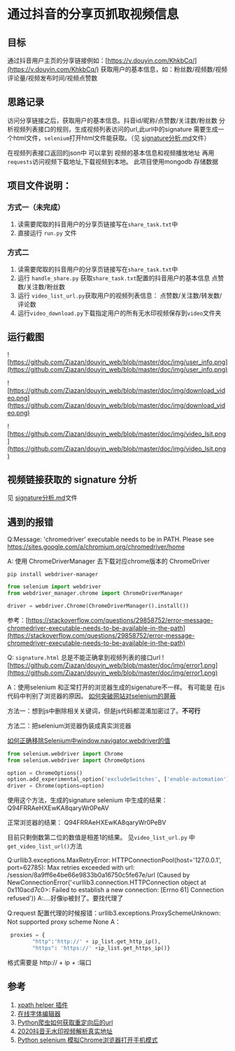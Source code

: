 <!--
 * @Author: your name
 * @Date: 2020-05-03 18:04:10
 * @LastEditTime: 2020-05-14 22:28:54
 * @LastEditors: Please set LastEditors
 * @Description: In User Settings Edit
 * @FilePath: /python/douyin_web/README.md
 -->

# 通过抖音的分享页抓取视频信息

## 目标
通过抖音用户主页的分享链接例如：[https://v.douyin.com/KhkbCq/](https://v.douyin.com/KhkbCq/)
获取用户的基本信息，如：粉丝数/视频数/视频评论量/视频发布时间/视频点赞数

## 思路记录
 访问分享链接之后，获取用户的基本信息。抖音id/昵称/点赞数/关注数/粉丝数
 分析视频列表接口的规则，生成视频列表访问的url,此url中的signature 需要生成一个html文件，`selenium`打开html文件能获取。（见 [signature分析.md](https://github.com/Ziazan/douyin_web/blob/master/doc/signature%E5%88%86%E6%9E%90.md)文件）

 在视频列表接口返回的json中 可以拿到 视频的基本信息和视频播放地址
 再用`requests`访问视频下载地址,下载视频到本地。
 此项目使用mongodb 存储数据

## 项目文件说明：
### 方式一（未完成）
1. 读需要爬取的抖音用户的分享页链接写在`share_task.txt`中
2. 直接运行 `run.py` 文件

### 方式二
1. 读需要爬取的抖音用户的分享页链接写在`share_task.txt`中
2. 运行 `handle_share.py` 获取`share_task.txt`配置的抖音用户的基本信息 点赞数/关注数/粉丝数
3. 运行 `video_list_url.py`获取用户的视频列表信息： 点赞数/关注数/转发数/评论数
4. 运行`video_download.py`下载指定用户的所有无水印视频保存到`video`文件夹


## 运行截图
![https://github.com/Ziazan/douyin_web/blob/master/doc/img/user_info.png](https://github.com/Ziazan/douyin_web/blob/master/doc/img/user_info.png)

![https://github.com/Ziazan/douyin_web/blob/master/doc/img/download_video.png](https://github.com/Ziazan/douyin_web/blob/master/doc/img/download_video.png)

![https://github.com/Ziazan/douyin_web/blob/master/doc/img/video_lsit.png](https://github.com/Ziazan/douyin_web/blob/master/doc/img/video_lsit.png)


## 视频链接获取的 signature 分析
见 [signature分析.md](https://github.com/Ziazan/douyin_web/blob/master/doc/signature%E5%88%86%E6%9E%90.md)文件

## 遇到的报错
Q:Message: 'chromedriver' executable needs to be in PATH. Please see https://sites.google.com/a/chromium.org/chromedriver/home

A:
使用 ChromeDriverManager 去下载对应chrome版本的 ChromeDriver
```
pip install webdriver-manager
```
```python
from selenium import webdriver
from webdriver_manager.chrome import ChromeDriverManager

driver = webdriver.Chrome(ChromeDriverManager().install())

```

参考：[https://stackoverflow.com/questions/29858752/error-message-chromedriver-executable-needs-to-be-available-in-the-path](https://stackoverflow.com/questions/29858752/error-message-chromedriver-executable-needs-to-be-available-in-the-path)

Q: `signature.html` 总是不能正确拿到视频列表的接口url 
![https://github.com/Ziazan/douyin_web/blob/master/doc/img/error1.png](https://github.com/Ziazan/douyin_web/blob/master/doc/img/error1.png)

A：使用selenium 和正常打开的浏览器生成的sigenature不一样。 有可能是 在js代码中判别了浏览器的原因。
[如何突破网站对selenium的屏蔽](https://blog.csdn.net/clf63082/article/details/100223126?utm_medium=distribute.pc_relevant.none-task-blog-BlogCommendFromBaidu-2&depth_1-utm_source=distribute.pc_relevant.none-task-blog-BlogCommendFromBaidu-2)

方法一：想到js中删除相关关键词，但是js代码都混淆加密过了。**不可行**

方法二：把selenium浏览器伪装成真实浏览器

[如何正确移除Selenium中window.navigator.webdriver的值](https://cloud.tencent.com/developer/article/1397806)

```python
from selenium.webdriver import Chrome
from selenium.webdriver import ChromeOptions

option = ChromeOptions()
option.add_experimental_option('excludeSwitches', ['enable-automation'])
driver = Chrome(options=option)
```
使用这个方法，生成的signature
selenium 中生成的结果：
Q94FRRAeHXEwKA8qaryWr0PeAV

正常浏览器的结果：
Q94FRRAeHXEwKA8qaryWr0PeBV

目前只剩倒数第二位的数值是相差1的结果。
见`video_list_url.py` 中`get_video_list_url()`方法

Q:urllib3.exceptions.MaxRetryError: HTTPConnectionPool(host='127.0.0.1', port=62785): Max retries exceeded with url: /session/8a9ff6e4be66e9833b0a16750c5fe67e/url (Caused by NewConnectionError('<urllib3.connection.HTTPConnection object at 0x110acd7c0>: Failed to establish a new connection: [Errno 61] Connection refused'))
A:....好像ip被封了。要找代理了

Q:request 配置代理的时候报错：urllib3.exceptions.ProxySchemeUnknown: Not supported proxy scheme None
A：
```python
 proxies = { 
        "http":'http://' + ip_list.get_http_ip(),
        "https": 'https://' +ip_list.get_https_ip()}
```
格式需要是 http:// + ip + :端口

## 参考
1. [xpath helper 插件](https://blog.csdn.net/love666666shen/article/details/72613143)
2. [在线字体编辑器](https://kekee000.github.io/fonteditor/)
3. [Python爬虫如何获取重定向后的url](https://blog.csdn.net/lclfeng/article/details/88647616)
4. [2020抖音无水印视频解析真实地址](https://blog.csdn.net/qq_36737934/article/details/104127835)
5. [Python selenium 模拟Chrome浏览器打开手机模式](https://www.cnblogs.com/yiwenrong/p/12664414.html)
